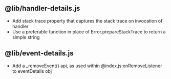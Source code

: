 ## @lib/handler-details.js

* Add stack trace property that captures the stack trace on invocation of handler
* Use a preferable function in place of Error.prepareStackTrace to return a simple
  string

## @lib/event-details.js

* Add a _removeEvent() api, as used within @index.js:onRemoveListener to
  eventDetails obj
